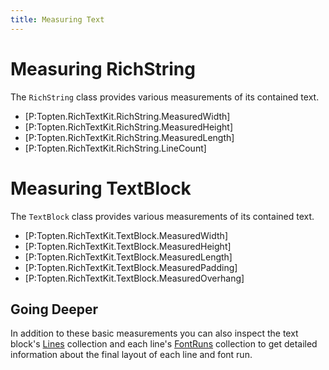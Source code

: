 ```yaml
---
title: Measuring Text
---
```


# Measuring RichString

The `RichString` class provides various measurements of its contained text.

* [P:Topten.RichTextKit.RichString.MeasuredWidth]
* [P:Topten.RichTextKit.RichString.MeasuredHeight]
* [P:Topten.RichTextKit.RichString.MeasuredLength]
* [P:Topten.RichTextKit.RichString.LineCount]


# Measuring TextBlock

The `TextBlock` class provides various measurements of its contained text.

* [P:Topten.RichTextKit.TextBlock.MeasuredWidth]
* [P:Topten.RichTextKit.TextBlock.MeasuredHeight]
* [P:Topten.RichTextKit.TextBlock.MeasuredLength]
* [P:Topten.RichTextKit.TextBlock.MeasuredPadding]
* [P:Topten.RichTextKit.TextBlock.MeasuredOverhang]

## Going Deeper

In addition to these basic measurements you can also inspect the text block's 
[Lines](./ref/Topten.RichTextKit.TextBlock.Lines) collection and each line's
[FontRuns](ref/Topten.RichTextKit.TextBlock.FontRuns) collection to get detailed
information about the final layout of each line and font run.

